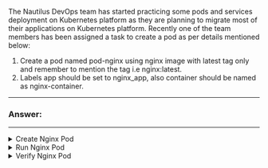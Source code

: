 The Nautilus DevOps team has started practicing some pods and services deployment on Kubernetes platform as they are planning to migrate most of their applications on Kubernetes platform. Recently one of the team members has been assigned a task to create a pod as per details mentioned below:
1. Create a pod named pod-nginx using nginx image with latest tag only and remember to mention the tag i.e nginx:latest.
2. Labels app should be set to nginx_app, also container should be named as nginx-container.
---
### Answer:
---
<details>
  <summary>Create Nginx Pod</summary>

  Create a Pod definition file in `vi`, e.g. `nginx-pod.yaml` with the following YAML:

  ```yaml
  apiVersion: v1
  kind: Pod
  metadata:
    creationTimestamp: null
    labels:
      app: nginx_app
    name: pod-nginx
  spec:
    containers:
    - image: nginx:latest
      name: nginx-container
      resources: {}
    dnsPolicy: ClusterFirst
    restartPolicy: Always
  status: {}
  ```

</details>
<details>
  <summary>Run Nginx Pod</summary>

  Run the Pod using `kubectl apply -f nginx-pod.yaml` command.

</details>
<details>
  <summary>Verify Nginx Pod</summary>

  Verify the Pod using `kubectl get pods` command.  The pod should be running.

</details>